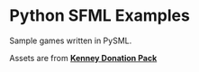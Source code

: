 # Python SFML Examples

Sample games written in PySML.

Assets are from [**Kenney Donation Pack**](http://kenney.nl/assets)
